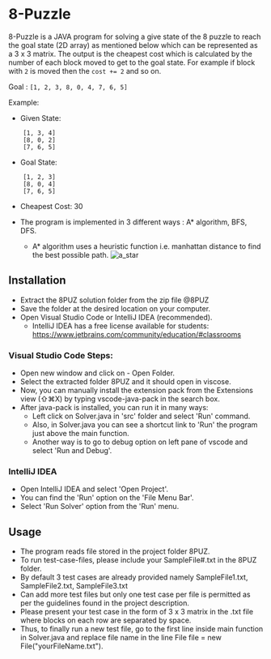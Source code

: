 # 8-Puzzle

8-Puzzle is a JAVA program for solving a give state of the 8 puzzle to reach the goal state (2D array) as mentioned below which can be represented as a 3 x 3 matrix. The output is the cheapest cost which is calculated by the number of each block moved to get to the goal state. For example if block with ```2``` is moved then the ```cost += 2``` and so on.

Goal : ```[1, 2, 3, 8, 0, 4, 7, 6, 5]```

Example:
* Given State:  
``` 
    [1, 3, 4]
    [8, 0, 2]
    [7, 6, 5]
```
* Goal State: 
``` 
    [1, 2, 3]
    [8, 0, 4]
    [7, 6, 5]
```
* Cheapest Cost: 30

* The program is implemented in 3 different ways : A* algorithm, BFS, DFS.
    * A* algorithm uses a heuristic function i.e. manhattan distance to find the best possible path.
    ![a_star](https://www.cs.princeton.edu/courses/archive/fall16/cos226/assignments/8puzzle-game-tree.png)

## Installation

* Extract the 8PUZ solution folder from the zip file @8PUZ
* Save the folder at the desired location on your computer.
* Open Visual Studio Code or IntelliJ IDEA (recommended).
    * IntelliJ IDEA has a free license available for students: https://www.jetbrains.com/community/education/#classrooms

### Visual Studio Code Steps:

* Open new window and click on - Open Folder.
* Select the extracted folder 8PUZ and it should open in viscose.
* Now, you can manually install the extension pack from the Extensions view (⇧⌘X) by typing vscode-java-pack in the search box.
* After java-pack is installed, you can run it in many ways:
    * Left click on Solver.java in 'src' folder and select 'Run' command.
    * Also, in Solver.java you can see a shortcut link to 'Run' the program just above the main function.
    * Another way is to go to debug option on left pane of vscode and select 'Run and Debug'.

### IntelliJ IDEA

* Open IntelliJ IDEA and select 'Open Project'.
* You can find the 'Run' option on the 'File Menu Bar'.
* Select 'Run Solver' option from the 'Run' menu.

## Usage

* The program reads file stored in the project folder 8PUZ.
* To run test-case-files, please include your SampleFile#.txt in the 8PUZ folder.
* By default 3 test cases are already provided namely SampleFile1.txt, SampleFile2.txt, SampleFile3.txt
* Can add more test files but only one test case per file is permitted as per the guidelines found in the project description.
* Please present your test case in the form of 3 x 3 matrix in the .txt file where blocks on each row are separated by space.
* Thus, to finally run a new test file, go to the first line inside main function in Solver.java and replace file name in the line File file = new File("yourFileName.txt").


